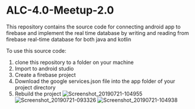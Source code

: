 # ALC-4.0-Meetup-2.0
This repository contains the source code for connecting android app to firebase and implement the real time database by writing and reading from firebase real-time database for both java and kotlin

To use this source code:
1. clone this repository to a folder on your machine
2. Import to android studio
3. Create a firebase project
4. Download the google services.json file into the app folder of your project directory
5. Rebuild the project
![Screenshot_20190721-104955](https://user-images.githubusercontent.com/32623706/61589713-1a8ed580-aba6-11e9-9750-e46c366ec681.png)
![Screenshot_20190721-093326](https://user-images.githubusercontent.com/32623706/61589714-1b276c00-aba6-11e9-80e2-4f529208d7df.png)
![Screenshot_20190721-104938](https://user-images.githubusercontent.com/32623706/61589717-1b276c00-aba6-11e9-8fa4-ee71b1a48983.png)
